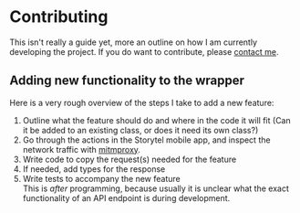 # Contributing
This isn't really a guide yet, more an outline on how I am currently developing the project. If you do want to contribute, please [contact me][portfolio].

## Adding new functionality to the wrapper
Here is a very rough overview of the steps I take to add a new feature:
1. Outline what the feature should do and where in the code it will fit (Can it be added to an existing class, or does it need its own class?)
1. Go through the actions in the Storytel mobile app, and inspect the network traffic with [mitmproxy].
1. Write code to copy the request(s) needed for the feature
1. If needed, add types for the response
1. Write tests to accompany the new feature\
This is _after_ programming, because usually it is unclear what the exact functionality of an API endpoint is during development.
 


<!-- Links -->
[portfolio]:https://www.mauritswilke.com/
[mitmproxy]:https://mitmproxy.org/